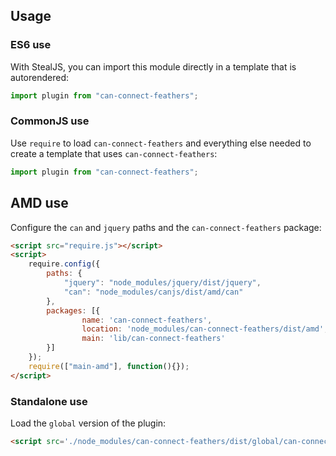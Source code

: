 ## Usage

### ES6 use

With StealJS, you can import this module directly in a template that is autorendered:

```js
import plugin from "can-connect-feathers";
```

### CommonJS use

Use `require` to load `can-connect-feathers` and everything else
needed to create a template that uses `can-connect-feathers`:

```js
import plugin from "can-connect-feathers";
```

## AMD use

Configure the `can` and `jquery` paths and the `can-connect-feathers` package:

```html
<script src="require.js"></script>
<script>
	require.config({
	    paths: {
	        "jquery": "node_modules/jquery/dist/jquery",
	        "can": "node_modules/canjs/dist/amd/can"
	    },
	    packages: [{
		    	name: 'can-connect-feathers',
		    	location: 'node_modules/can-connect-feathers/dist/amd',
		    	main: 'lib/can-connect-feathers'
	    }]
	});
	require(["main-amd"], function(){});
</script>
```

### Standalone use

Load the `global` version of the plugin:

```html
<script src='./node_modules/can-connect-feathers/dist/global/can-connect-feathers.js'></script>
```
